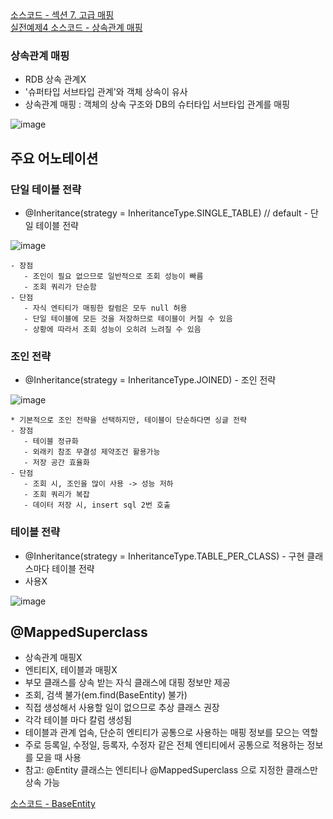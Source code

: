 <a href="https://github.com/kkyu8925/jpa-with-spring-boot/tree/main/hello-jpa/src/main/java/%EC%84%B9%EC%85%987_%EA%B3%A0%EA%B8%89%EB%A7%A4%ED%95%91">
소스코드 - 섹션 7. 고급 매핑</a>
<br/>

<a href="https://github.com/kkyu8925/jpa-with-spring-boot/tree/main/hello-jpa/src/main/java/%EC%8B%A4%EC%A0%84%EC%98%88%EC%A0%9C4_%EC%83%81%EC%86%8D%EA%B4%80%EA%B3%84_%EB%A7%A4%ED%95%91">
실전예제4 소스코드 - 상속관계 매핑</a>
<br/>

### 상속관계 매핑

- RDB 상속 관계X
- '슈퍼타입 서브타입 관계'와 객체 상속이 유사
- 상속관계 매핑 : 객체의 상속 구조와 DB의 슈터타입 서브타입 관계를 매핑

![image](https://user-images.githubusercontent.com/64997245/149279673-aba57b24-f25f-4c9c-9cac-20e9a4350743.png)

## 주요 어노테이션

### 단일 테이블 전략

- @Inheritance(strategy = InheritanceType.SINGLE_TABLE) // default - 단일 테이블 전략

![image](https://user-images.githubusercontent.com/64997245/149279982-8476cecb-ab36-425c-a071-f72c6e84ac1b.png)

```text
- 장점
   - 조인이 필요 없으므로 일반적으로 조회 성능이 빠름
   - 조회 쿼리가 단순함
- 단점
   - 자식 엔티티가 매핑한 칼럼은 모두 null 허용
   - 단일 테이블에 모든 것을 저장하므로 테이블이 커질 수 있음
   - 상황에 따라서 조회 성능이 오히려 느려질 수 있음
```

### 조인 전략

- @Inheritance(strategy = InheritanceType.JOINED) - 조인 전략

![image](https://user-images.githubusercontent.com/64997245/149279845-86edb34f-f9c1-445a-97be-63034d51bf0c.png)

```text
* 기본적으로 조인 전략을 선택하지만, 테이블이 단순하다면 싱글 전략
- 장점
   - 테이블 정규화
   - 외래키 참조 무결성 제약조건 활용가능
   - 저장 공간 효율화
- 단점
   - 조회 시, 조인을 많이 사용 -> 성능 저하
   - 조회 쿼리가 복잡
   - 데이터 저장 시, insert sql 2번 호출
```

### 테이블 전략

- @Inheritance(strategy = InheritanceType.TABLE_PER_CLASS) - 구현 클래스마다 테이블 전략
- 사용X

![image](https://user-images.githubusercontent.com/64997245/149280021-7f5dd0e8-8458-49b9-998b-4a6dbed5986d.png)

## @MappedSuperclass

- 상속관계 매핑X
- 엔티티X, 테이블과 매핑X
- 부모 클래스를 상속 받는 자식 클래스에 대핑 정보만 제공
- 조회, 검색 불가(em.find(BaseEntity) 불가)
- 직접 생성해서 사용할 일이 없으므로 추상 클래스 권장
- 각각 테이블 마다 칼럼 생성됨
- 테이블과 관계 업속, 단순히 엔티티가 공통으로 사용하는 매핑 정보를 모으는 역할
- 주로 등록일, 수정일, 등록자, 수정자 같은 전체 엔티티에서 공통으로 적용하는 정보를 모을 때 사용
- 참고: @Entity 클래스는 엔티티나 @MappedSuperclass 으로 지정한 클래스만 상속 가능

<a href="https://github.com/kkyu8925/jpa-with-spring-boot/blob/main/hello-jpa/src/main/java/%EC%84%B9%EC%85%987_%EA%B3%A0%EA%B8%89%EB%A7%A4%ED%95%91/BaseEntity.java">
소스코드 - BaseEntity</a>